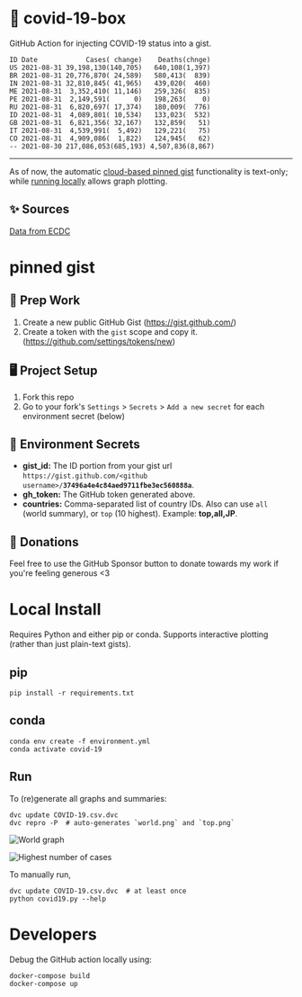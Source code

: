 # 🏥 covid-19-box

GitHub Action for injecting COVID-19 status into a gist.

```
ID Date            Cases( change)    Deaths(chnge)
US 2021-08-31 39,198,130(140,705)   640,108(1,397)
BR 2021-08-31 20,776,870( 24,589)   580,413(  839)
IN 2021-08-31 32,810,845( 41,965)   439,020(  460)
ME 2021-08-31  3,352,410( 11,146)   259,326(  835)
PE 2021-08-31  2,149,591(      0)   198,263(    0)
RU 2021-08-31  6,820,697( 17,374)   180,009(  776)
ID 2021-08-31  4,089,801( 10,534)   133,023(  532)
GB 2021-08-31  6,821,356( 32,167)   132,859(   51)
IT 2021-08-31  4,539,991(  5,492)   129,221(   75)
CO 2021-08-31  4,909,086(  1,822)   124,945(   62)
-- 2021-08-30 217,086,053(685,193) 4,507,836(8,867)
```

---

As of now, the automatic [cloud-based pinned gist](#pinned-gist) functionality is text-only;
while [running locally](#local-install) allows graph plotting.

## ✨ Sources

[Data from ECDC](https://www.ecdc.europa.eu/en/publications-data/download-todays-data-geographic-distribution-covid-19-cases-worldwide)

# pinned gist

## 🎒 Prep Work
1. Create a new public GitHub Gist (https://gist.github.com/)
1. Create a token with the `gist` scope and copy it. (https://github.com/settings/tokens/new)

## 🖥 Project Setup
1. Fork this repo
1. Go to your fork's `Settings` > `Secrets` > `Add a new secret` for each environment secret (below)

## 🤫 Environment Secrets
- **gist_id:** The ID portion from your gist url `https://gist.github.com/<github username>/`**`37496a4e4c84aed9711fbe3ec560888a`**.
- **gh_token:** The GitHub token generated above.
- **countries:** Comma-separated list of country IDs. Also can use `all` (world summary), or `top` (10 highest). Example: **top,all,JP**.

## 💸 Donations

Feel free to use the GitHub Sponsor button to donate towards my work if you're feeling generous <3

# Local Install

Requires Python and either pip or conda. Supports interactive plotting (rather than just plain-text gists).

## pip

```
pip install -r requirements.txt
```

## conda

```
conda env create -f environment.yml
conda activate covid-19
```

## Run

To (re)generate all graphs and summaries:

```
dvc update COVID-19.csv.dvc
dvc repro -P  # auto-generates `world.png` and `top.png`
```

![World graph](world.png)

![Highest number of cases](top.png)

To manually run,

```
dvc update COVID-19.csv.dvc  # at least once
python covid19.py --help
```

# Developers

Debug the GitHub action locally using:

```
docker-compose build
docker-compose up
```

